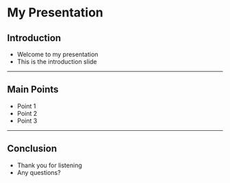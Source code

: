 # My Presentation

## Introduction
- Welcome to my presentation
- This is the introduction slide

---

## Main Points
- Point 1
- Point 2
- Point 3

---

## Conclusion
- Thank you for listening
- Any questions?

